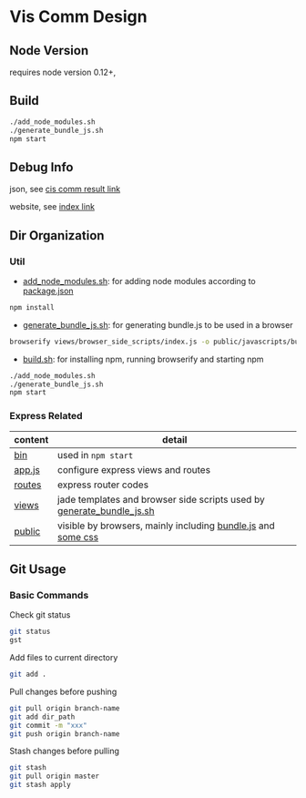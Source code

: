 # Vis Comm Design
## Node Version

requires node version 0.12+,


## Build

```zsh
./add_node_modules.sh
./generate_bundle_js.sh
npm start
```

## Debug Info

json, see [cis comm result link](http://localhost:3000/comm_result/cis)

website, see [index link](http://localhost:3000/)


## Dir Organization
### Util
- [add_node_modules.sh](add_node_modules.sh): for adding node modules according to [package.json](package.json)

```zsh
npm install
```

- [generate_bundle_js.sh](generate_bundle_js.sh): for generating bundle.js to be used in a browser

```zsh
browserify views/browser_side_scripts/index.js -o public/javascripts/bundle.js
```

- [build.sh](build.sh): for installing npm, running browserify and starting npm

```zsh
./add_node_modules.sh
./generate_bundle_js.sh
npm start
```

### Express Related

content | detail
--- | ---
[bin](bin) | used in `npm start`
[app.js](app.js) | configure express views and routes
[routes](routes) | express router codes
[views](views) | jade templates and browser side scripts used by [generate_bundle_js.sh](generate_bundle_js.sh)
[public](public) | visible by browsers, mainly including [bundle.js](public/javascripts/bundle.js) and [some css](public/stylesheets)

## Git Usage 

### Basic Commands
Check git status
```zsh
git status
gst
```
Add files to current directory
```zsh
git add .
```
Pull changes before pushing
```zsh
git pull origin branch-name
git add dir_path
git commit -m "xxx"
git push origin branch-name
```
Stash changes before pulling
```zsh
git stash 
git pull origin master 
git stash apply
```


